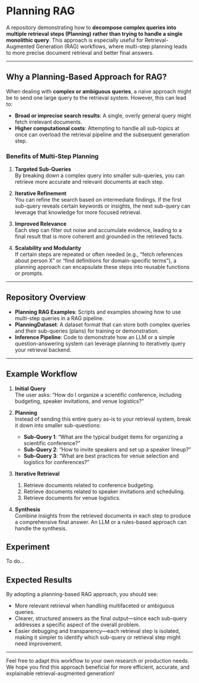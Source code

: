 # Planning RAG

A repository demonstrating how to **decompose complex queries into multiple retrieval steps (Planning) rather than trying to handle a single monolithic query**. This approach is especially useful for Retrieval-Augmented Generation (RAG) workflows, where multi-step planning leads to more precise document retrieval and better final answers.

---

## Why a Planning-Based Approach for RAG?

When dealing with **complex or ambiguous queries**, a naive approach might be to send one large query to the retrieval system. However, this can lead to:
- **Broad or imprecise search results**: A single, overly general query might fetch irrelevant documents.
- **Higher computational costs**: Attempting to handle all sub-topics at once can overload the retrieval pipeline and the subsequent generation step.

### Benefits of Multi-Step Planning

1. **Targeted Sub-Queries**  
   By breaking down a complex query into smaller sub-queries, you can retrieve more accurate and relevant documents at each step.

2. **Iterative Refinement**  
   You can refine the search based on intermediate findings. If the first sub-query reveals certain keywords or insights, the next sub-query can leverage that knowledge for more focused retrieval.

3. **Improved Relevance**  
   Each step can filter out noise and accumulate evidence, leading to a final result that is more coherent and grounded in the retrieved facts.

4. **Scalability and Modularity**  
   If certain steps are repeated or often needed (e.g., “fetch references about person X” or “find definitions for domain-specific terms”), a planning approach can encapsulate these steps into reusable functions or prompts.

---

## Repository Overview

- **Planning RAG Examples**: Scripts and examples showing how to use multi-step queries in a RAG pipeline.
- **PlanningDataset**: A dataset format that can store both complex queries and their sub-queries (plans) for training or demonstration.
- **Inference Pipeline**: Code to demonstrate how an LLM or a simple question-answering system can leverage planning to iteratively query your retrieval backend.

---

## Example Workflow

1. **Initial Query**  
   The user asks: “How do I organize a scientific conference, including budgeting, speaker invitations, and venue logistics?”

2. **Planning**  
   Instead of sending this entire query as-is to your retrieval system, break it down into smaller sub-questions:
   - **Sub-Query 1**: “What are the typical budget items for organizing a scientific conference?”  
   - **Sub-Query 2**: “How to invite speakers and set up a speaker lineup?”  
   - **Sub-Query 3**: “What are best practices for venue selection and logistics for conferences?”

3. **Iterative Retrieval**  
   1. Retrieve documents related to conference budgeting.  
   2. Retrieve documents related to speaker invitations and scheduling.  
   3. Retrieve documents for venue logistics.

4. **Synthesis**  
   Combine insights from the retrieved documents in each step to produce a comprehensive final answer. An LLM or a rules-based approach can handle the synthesis.

## Experiment

To do...

## Expected Results

By adopting a planning-based RAG approach, you should see:
- More relevant retrieval when handling multifaceted or ambiguous queries.
- Clearer, structured answers as the final output—since each sub-query addresses a specific aspect of the overall problem.
- Easier debugging and transparency—each retrieval step is isolated, making it simpler to identify which sub-query or retrieval step might need improvement.

---

Feel free to adapt this workflow to your own research or production needs. We hope you find this approach beneficial for more efficient, accurate, and explainable retrieval-augmented generation!

